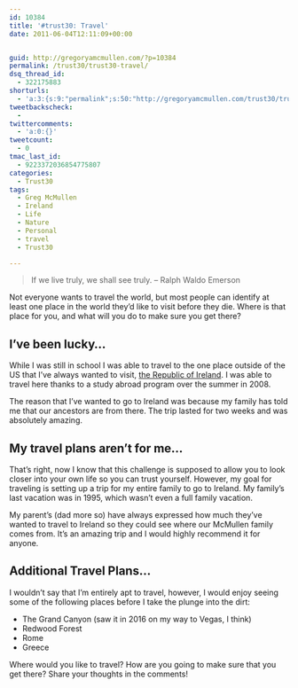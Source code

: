 ```yaml
---
id: 10384
title: '#trust30: Travel'
date: 2011-06-04T12:11:09+00:00


guid: http://gregoryamcmullen.com/?p=10384
permalink: /trust30/trust30-travel/
dsq_thread_id:
  - 322175883
shorturls:
  - 'a:3:{s:9:"permalink";s:50:"http://gregoryamcmullen.com/trust30/trust30-travel";s:7:"tinyurl";s:26:"http://tinyurl.com/44qoucl";s:4:"isgd";s:19:"http://is.gd/VZUAWy";}'
tweetbackscheck:
  - 
twittercomments:
  - 'a:0:{}'
tweetcount:
  - 0
tmac_last_id:
  - 9223372036854775807
categories:
  - Trust30
tags:
  - Greg McMullen
  - Ireland
  - Life
  - Nature
  - Personal
  - travel
  - Trust30

---
```

> If we live truly, we shall see truly. &#8211; Ralph Waldo Emerson

Not everyone wants to travel the world, but most people can identify at least one place in the world they’d like to visit before they die. Where is that place for you, and what will you do to make sure you get there?

## I&#8217;ve been lucky&#8230;

While I was still in school I was able to travel to the one place outside of the US that I&#8217;ve always wanted to visit, [the Republic of Ireland](http://www.discoverireland.com/int/). I was able to travel here thanks to a study abroad program over the summer in 2008.

The reason that I&#8217;ve wanted to go to Ireland was because my family has told me that our ancestors are from there. The trip lasted for two weeks and was absolutely amazing.

## My travel plans aren&#8217;t for me&#8230;

That&#8217;s right, now I know that this challenge is supposed to allow you to look closer into your own life so you can trust yourself. However, my goal for traveling is setting up a trip for my entire family to go to Ireland. My family&#8217;s last vacation was in 1995, which wasn&#8217;t even a full family vacation.

My parent&#8217;s (dad more so) have always expressed how much they&#8217;ve wanted to travel to Ireland so they could see where our McMullen family comes from. It&#8217;s an amazing trip and I would highly recommend it for anyone.

## Additional Travel Plans&#8230;

I wouldn&#8217;t say that I&#8217;m entirely apt to travel, however, I would enjoy seeing some of the following places before I take the plunge into the dirt:

  * The Grand Canyon (saw it in 2016 on my way to Vegas, I think)
  * Redwood Forest
  * Rome
  * Greece

Where would you like to travel? How are you going to make sure that you get there? Share your thoughts in the comments!